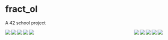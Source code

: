 # fract_ol
A 42 school project

<img src="http://i.imgur.com/QInhwKc.png" align="left"/>
<img src="http://i.imgur.com/FS68hV9.png" align="right"/>
<img src="http://i.imgur.com/4Lk3Gbp.png" align="left"/>
<img src="http://i.imgur.com/p9S76I9.png" align="right"/>
<img src="http://i.imgur.com/DbEpsZv.png" align="left"/>
<img src="http://i.imgur.com/vDBoSVY.png" align="right"/>
<img src="http://i.imgur.com/hk058cH.png" align="left"/>
<img src="http://i.imgur.com/JA16eId.png" align="right"/>
<img src="http://i.imgur.com/A0Fo7x4.png" align="left"/>
<img src="http://i.imgur.com/G7fwW5c.png" align="right"/>
